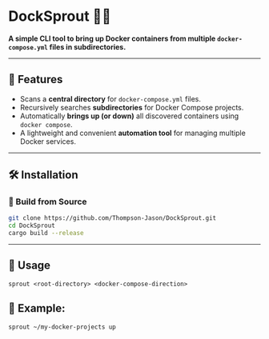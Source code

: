 # DockSprout 🌱🐳

**A simple CLI tool to bring up Docker containers from multiple `docker-compose.yml` files in subdirectories.**

---
## **📌 Features**

- Scans a **central directory** for `docker-compose.yml` files.
- Recursively searches **subdirectories** for Docker Compose projects.
- Automatically **brings up (or down)** all discovered containers using `docker compose`.
- A lightweight and convenient **automation tool** for managing multiple Docker services.

---
## **🛠 Installation** 
### **🔹 Build from Source** 
```bash 
git clone https://github.com/Thompson-Jason/DockSprout.git
cd DockSprout
cargo build --release
```

---
## **🚀 Usage**

`sprout <root-directory> <docker-compose-direction>`

## 🔹 **Example**:
`sprout ~/my-docker-projects up`


